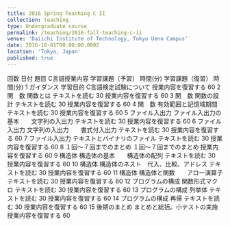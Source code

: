 ```yaml
---
title: 2016 Spring Teaching C II
collection: teaching
type: Undergraduate course
permalink: /teaching/2016-fall-teaching-c-ii
venue: 'Daiichi Institute of Technology, Tokyo Ueno Campus'
date: 2016-10-01T00:00:00.000Z
location: 'Tokyo, Japan'
published: true
---
```


回数	日付	題目	C言語授業内容		学習課題（予習）	時間(分)	学習課題（復習）	時間(分)
1		ガイダンス 学習目的	C言語検定試験について		授業内容を復習する			60
2		関　数	関数とは		テキストを読む	30	授業内容を復習する	60
3		関　数	関数の設計		テキストを読む	30	授業内容を復習する	60
4		関　数	有効範囲と記憶域期間		テキストを読む	30	授業内容を復習する	60
5		ファイル入出力	ファイル入出力の基本　　文字列の入出力		テキストを読む	30	授業内容を復習する	60
6		ファイル入出力	文字列の入出力　　書式付入出力		テキストを読む	30	授業内容を復習する	60
7		ファイル入出力	テキストとバイナリのファイル		テキストを読む	30	授業内容を復習する	60
8		１回～７回までのまとめ	１回～７回までのまとめ				授業内容を復習する	60
9		構造体	構造体の基本　　構造体の配列		テキストを読む	30	授業内容を復習する	60
10		構造体	構造体のネスト　代入、比較、アドレス		テキストを読む	30	授業内容を復習する	60
11		構造体	構造体と関数　　アロー演算子		テキストを読む	30	授業内容を復習する	60
12		プログラムの構成	関数形式マクロ		テキストを読む	30	授業内容を復習する	60
13		プログラムの構成	列挙体		テキストを読む	30	授業内容を復習する	60
14		プログラムの構成	再帰		テキストを読む	30	授業内容を復習する	60
15	後期のまとめ		まとめと総括。小テストの実施				授業内容を復習する	60
